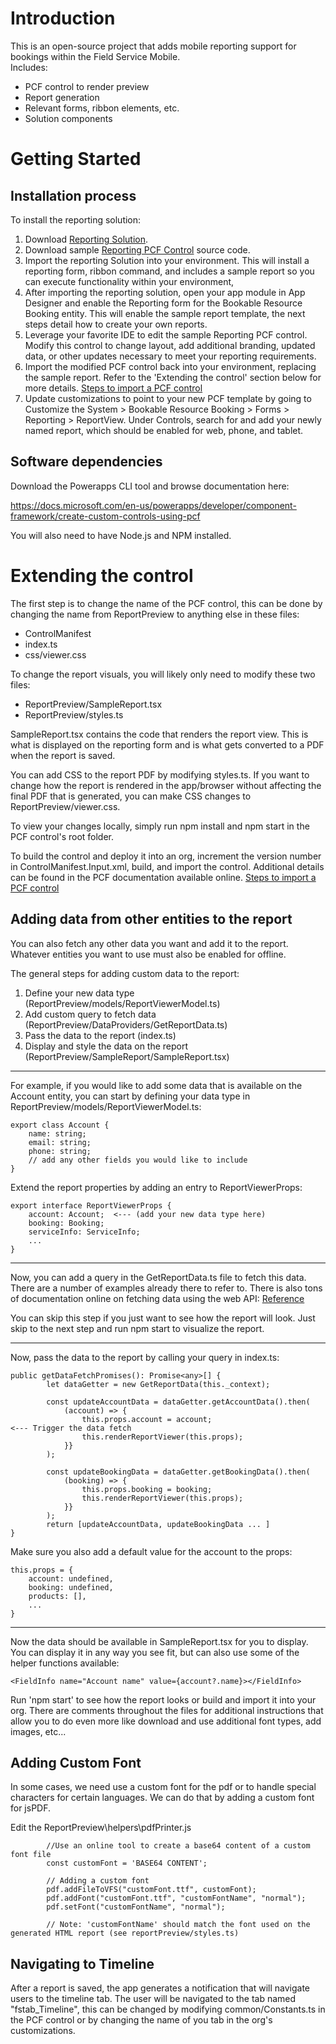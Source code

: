 # Introduction 
This is an open-source project that adds mobile reporting support for bookings within the Field Service Mobile.  
Includes:
- PCF control to render preview
- Report generation
- Relevant forms, ribbon elements, etc.
- Solution components

# Getting Started
## Installation process
To install the reporting solution:
1. Download [Reporting Solution](http://link.com).
2. Download sample [Reporting PCF Control](http://link.com) source code.
3. Import the reporting Solution into your environment. This will install a reporting form, ribbon command, and includes a sample report so you can execute functionality within your environment,
4. After importing the reporting solution, open your app module in App Designer and enable the Reporting form for the Bookable Resource Booking entity. This will enable the sample report template, the next steps detail how to create your own reports.
5. Leverage your favorite IDE to edit the sample Reporting PCF control. Modify this control to change layout, add additional branding, updated data, or other updates necessary to meet your reporting requirements.
6. Import the modified PCF control back into your environment, replacing the sample report. Refer to the 'Extending the control' section below for more details. [Steps to import a PCF control](https://docs.microsoft.com/en-us/powerapps/developer/component-framework/import-custom-controls)
7. Update customizations to point to your new PCF template by going to Customize the System > Bookable Resource Booking > Forms > Reporting > ReportView. Under Controls, search for and add your newly named report, which should be enabled for web, phone, and tablet.


##	Software dependencies
Download the Powerapps CLI tool and browse documentation here: 

https://docs.microsoft.com/en-us/powerapps/developer/component-framework/create-custom-controls-using-pcf

You will also need to have Node.js and NPM installed.

#	Extending the control
The first step is to change the name of the PCF control, this can be done by changing the name from ReportPreview to anything else in these files:
- ControlManifest
- index.ts
- css/viewer.css

To change the report visuals, you will likely only need to modify these two files:
- ReportPreview/SampleReport.tsx
- ReportPreview/styles.ts

SampleReport.tsx contains the code that renders the report view. This is what is displayed on the reporting form and is what gets converted to a PDF when the report is saved.

You can add CSS to the report PDF by modifying styles.ts. If you want to change how the report is rendered in the app/browser without affecting the final PDF that is generated, you can make CSS changes to ReportPreview/viewer.css.

To view your changes locally, simply run npm install and npm start in the PCF control's root folder.

To build the control and deploy it into an org, increment the version number in ControlManifest.Input.xml, build, and import the control. Additional details can be found in the PCF documentation available online. [Steps to import a PCF control](https://docs.microsoft.com/en-us/powerapps/developer/component-framework/import-custom-controls)

## Adding data from other entities to the report

You can also fetch any other data you want and add it to the report. Whatever entities you want to use must also be enabled for offline.

The general steps for adding custom data to the report:

1. Define your new data type (ReportPreview/models/ReportViewerModel.ts)
2. Add custom query to fetch data (ReportPreview/DataProviders/GetReportData.ts)
3. Pass the data to the report (index.ts)
4. Display and style the data on the report (ReportPreview/SampleReport/SampleReport.tsx)

---
For example, if you would like to add some data that is available on the Account entity, you can start by defining your data type in ReportPreview/models/ReportViewerModel.ts:

```
export class Account {
    name: string;
    email: string;
    phone: string;
    // add any other fields you would like to include
}
```

Extend the report properties by adding an entry to ReportViewerProps:
```
export interface ReportViewerProps {
    account: Account;  <--- (add your new data type here) 
    booking: Booking;
    serviceInfo: ServiceInfo;
    ...
}
```
---
Now, you can add a query in the GetReportData.ts file to fetch this data. There are a number of examples already there to refer to. There is also tons of documentation online on fetching data using the web API: [Reference](https://docs.microsoft.com/en-us/powerapps/developer/model-driven-apps/clientapi/reference/xrm-webapi)

You can skip this step if you just want to see how the report will look. Just skip to the next step and run npm start to visualize the report.

---

Now, pass the data to the report by calling your query in index.ts:
```
public getDataFetchPromises(): Promise<any>[] {
		let dataGetter = new GetReportData(this._context);

		const updateAccountData = dataGetter.getAccountData().then(
			(account) => {
				this.props.account = account;                               <--- Trigger the data fetch
				this.renderReportViewer(this.props);
			}}
		);

		const updateBookingData = dataGetter.getBookingData().then(
			(booking) => {
				this.props.booking = booking;
				this.renderReportViewer(this.props);
			}}
		);
		return [updateAccountData, updateBookingData ... ]
}
```

Make sure you also add a default value for the account to the props:
```
this.props = {
    account: undefined,
    booking: undefined,
    products: [],
    ...
}
```
---
Now the data should be available in SampleReport.tsx for you to display. You can display it in any way you see fit, but can also use some of the helper functions available:
```
<FieldInfo name="Account name" value={account?.name}></FieldInfo>
```

Run 'npm start' to see how the report looks or build and import it into your org. There are comments throughout the files for additional instructions that allow you to do even more like download and use additional font types, add images, etc...

## Adding Custom Font
In some cases, we need use a custom font for the pdf or to handle special characters for certain languages. We can do that by adding a custom font for jsPDF.

Edit the ReportPreview\helpers\pdfPrinter.js
```
		//Use an online tool to create a base64 content of a custom font file
		const customFont = 'BASE64 CONTENT';  

		// Adding a custom font
		pdf.addFileToVFS("customFont.ttf", customFont);
		pdf.addFont("customFont.ttf", "customFontName", "normal");
		pdf.setFont("customFontName", "normal");

		// Note: 'customFontName' should match the font used on the generated HTML report (see reportPreview/styles.ts)
```

## Navigating to Timeline
After a report is saved, the app generates a notification that will navigate users to the timeline tab. The user will be navigated to the tab named "fstab_Timeline", this can be changed by modifying common/Constants.ts in the PCF control or by changing the name of you tab in the org's customizations.

